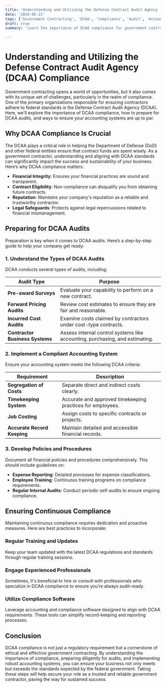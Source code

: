 ```yaml
---
title: 'Understanding and Utilizing the Defense Contract Audit Agency (DCAA) Compliance'
date: '2024-05-21'
tags: ['Government Contracting', 'DCAA', 'Compliance', 'Audit', 'Accounting Systems', 'Federal Contracts', 'Best Practices', 'Preparation', 'Standards']
draft: true
summary: 'Learn the importance of DCAA compliance for government contractors, including how to prepare for audits and ensure your accounting systems meet government standards.'

---
```


Understanding and Utilizing the Defense Contract Audit Agency (DCAA) Compliance
===============================================================================

Government contracting opens a world of opportunities, but it also comes with its unique set of challenges, particularly in the realm of compliance. One of the primary organizations responsible for ensuring contractors adhere to federal standards is the Defense Contract Audit Agency (DCAA). Here, we'll explore the importance of DCAA compliance, how to prepare for DCAA audits, and ways to ensure your accounting systems are up to par.

## **Why DCAA Compliance Is Crucial**

The DCAA plays a critical role in helping the Department of Defense (DoD) and other federal entities ensure that contract funds are spent wisely. As a government contractor, understanding and aligning with DCAA standards can significantly impact the success and sustainability of your business. Here’s why DCAA compliance matters:

- **Financial Integrity**: Ensures your financial practices are sound and transparent.
- **Contract Eligibility**: Non-compliance can disqualify you from obtaining future contracts.
- **Reputation**: Maintains your company's reputation as a reliable and trustworthy contractor.
- **Legal Safeguards**: Protects against legal repercussions related to financial mismanagement.

## **Preparing for DCAA Audits**

Preparation is key when it comes to DCAA audits. Here’s a step-by-step guide to help your company get ready:

### **1. Understand the Types of DCAA Audits**

DCAA conducts several types of audits, including:

| **Audit Type**                  | **Purpose**                                                                  |
|---------------------------------|------------------------------------------------------------------------------|
| **Pre-award Surveys**           | Evaluate your capability to perform on a new contract.                       |
| **Forward Pricing Audits**      | Review cost estimates to ensure they are fair and reasonable.                |
| **Incurred Cost Audits**        | Examine costs claimed by contractors under cost-type contracts.              |
| **Contractor Business Systems** | Assess internal control systems like accounting, purchasing, and estimating. |

### **2. Implement a Compliant Accounting System**

Ensure your accounting system meets the following DCAA criteria:

| **Requirement**                    | **Description**                                                      |
|------------------------------------|----------------------------------------------------------------------|
| **Segregation of Costs**           | Separate direct and indirect costs clearly.                          |
| **Timekeeping System**             | Accurate and approved timekeeping practices for employees.           |
| **Job Costing**                    | Assign costs to specific contracts or projects.                      |
| **Accurate Record Keeping**        | Maintain detailed and accessible financial records.                  |

### **3. Develop Policies and Procedures**

Document all financial policies and procedures comprehensively. This should include guidelines on:

- **Expense Reporting**: Detailed processes for expense classifications.
- **Employee Training**: Continuous training programs on compliance requirements.
- **Regular Internal Audits**: Conduct periodic self-audits to ensure ongoing compliance.

## **Ensuring Continuous Compliance**

Maintaining continuous compliance requires dedication and proactive measures. Here are best practices to incorporate:

### **Regular Training and Updates**

Keep your team updated with the latest DCAA regulations and standards through regular training sessions.

### **Engage Experienced Professionals**

Sometimes, it's beneficial to hire or consult with professionals who specialize in DCAA compliance to ensure you're always audit-ready.

### **Utilize Compliance Software**

Leverage accounting and compliance software designed to align with DCAA requirements. These tools can simplify record-keeping and reporting processes.

## **Conclusion**

DCAA compliance is not just a regulatory requirement but a cornerstone of ethical and effective government contracting. By understanding the importance of compliance, preparing diligently for audits, and implementing robust accounting systems, you can ensure your business not only meets but exceeds the standards expected by the federal government. Taking these steps will help secure your role as a trusted and reliable government contractor, paving the way for sustained success.

```
